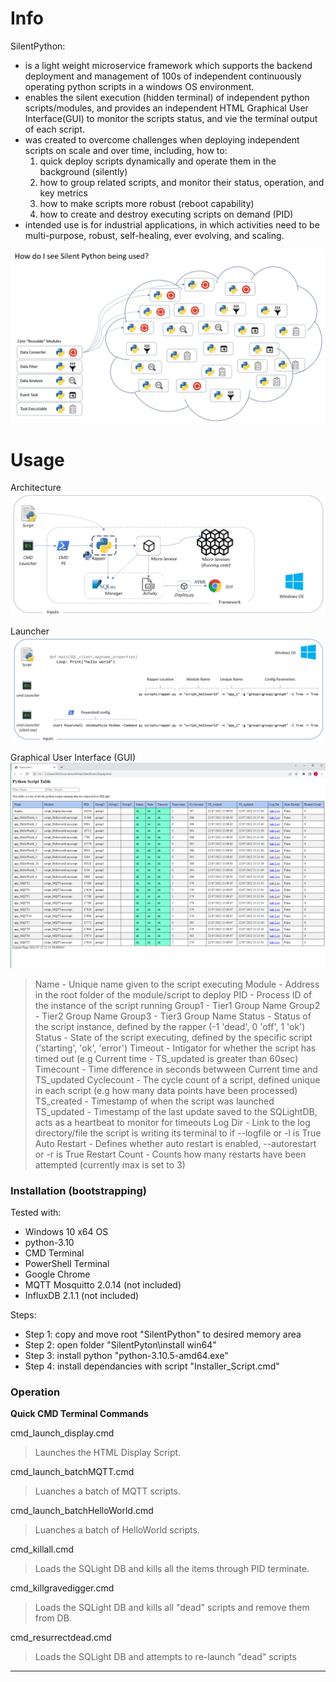 # Info

SilentPython:
- is a light weight microservice framework which supports the backend deployment and management of 100s of independent continuously operating python scripts in a windows OS environment. 
- enables the silent execution (hidden terminal) of independent python scripts/modules, and provides an independent HTML Graphical User Interface(GUI) to monitor the scripts status, and vie the terminal output of each script.
- was created to overcome challenges when deploying independent scripts on scale and over time, including, how to:
    1. quick deploy scripts dynamically and operate them in the background (silently)
    2. how to group related scripts, and monitor their status, operation, and key metrics
    3. how to make scripts more robust (reboot capability)
    4. how to create and destroy executing scripts on demand (PID)
- intended use is for industrial applications, in which activities need to be multi-purpose, robust, self-healing, ever evolving, and scaling.

![alt text](https://github.com/jmor2000/SilentPython/blob/eff18374352fda133cb19c917335cd9111257aee/img/SP%20Scope.JPG?raw=true)

# Usage
Architecture
![alt text](https://github.com/jmor2000/SilentPython/blob/db88932ce6032c21e34c71e9dce0a891bf5bc359/img/Architecture.PNG?raw=true)

Launcher
![alt text](https://github.com/jmor2000/SilentPython/blob/9f0ab07e4220a9483fabd02aca8e6d51bb3b33be/img/Launch%20Script.JPG?raw=true)

Graphical User Interface (GUI)
![alt text](https://github.com/jmor2000/SilentPython/blob/744e206cb2ec94538453e8ecc8398d7f95f2568f/img/HTML-Display.PNG?raw=true)
> Name          - Unique name given to the script executing
> Module        - Address in the root folder of the module/script to deploy
> PID           - Process ID of the instance of the script running
> Group1        - Tier1 Group Name
> Group2        - Tier2 Group Name
> Group3        - Tier3 Group Name
> Status        - Status of the script instance, defined by the rapper (-1 'dead', 0 'off', 1 'ok')
> Status        - State of the script executing, defined by the specific script ('starting', 'ok', 'error')
> Timeout       - Intigator for whether the script has timed out (e.g Current time - TS_updated is greater than 60sec)
> Timecount     - Time difference in seconds betwween Current time and TS_updated
> Cyclecount    - The cycle count of a script, defined unique in each script (e.g how many data points have been processed)
> TS_created    - Timestamp of when the script was launched
> TS_updated    - Timestamp of the last update saved to the SQLightDB, acts as a heartbeat to monitor for timeouts
> Log Dir       - Link to the log directory/file the script is writing its terminal to if --logfile or -l is True
> Auto Restart  - Defines whether auto restart is enabled, --autorestart or -r is True
> Restart Count - Counts how many restarts have been attempted (currently max is set to 3)

### Installation (bootstrapping)

Tested with:
- Windows 10 x64 OS
- python-3.10
- CMD Terminal
- PowerShell Terminal
- Google Chrome
- MQTT Mosquitto 2.0.14 (not included)
- InfluxDB 2.1.1 (not included)

Steps:
- Step 1: copy and move root "SilentPython" to desired memory area
- Step 2: open folder "SilentPyton\install win64"
- Step 3: install python "python-3.10.5-amd64.exe"
- Step 4: install dependancies with script "Installer_Script.cmd"

### Operation

**Quick CMD Terminal Commands**

cmd_launch_display.cmd 
> Launches the HTML Display Script.
  
cmd_launch_batchMQTT.cmd
> Luanches a batch of MQTT scripts.

cmd_launch_batchHelloWorld.cmd
> Luanches a batch of HelloWorld scripts.

cmd_killall.cmd
> Loads the SQLight DB and kills all the items through PID terminate.

cmd_killgravedigger.cmd
> Loads the SQLight DB and kills all "dead" scripts and remove them from DB.
  
cmd_resurrectdead.cmd
> Loads the SQLight DB and attempts to re-launch "dead" scripts

-----------------------------------------------------------------------------------



